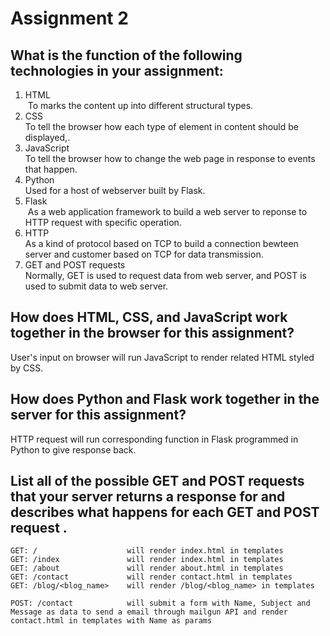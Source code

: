 # Assignment 2  
## What is the function of the following technologies in your assignment:  

1. HTML  
  To marks the content up into different structural types.
2. CSS  
  To tell the browser how each type of element in content should be displayed,.
3. JavaScript  
  To tell the browser how to change the web page in response to events that happen.
4. Python  
  Used for a host of webserver built by Flask.
5. Flask   
  As a web application framework to build a web server to reponse to HTTP request with specific operation. 
6. HTTP  
  As a kind of protocol based on TCP to build a connection bewteen server and customer based on TCP for data transmission. 
7. GET and POST requests  
  Normally, GET is used to request data from web server, and POST is used to submit data to web server.

## How does HTML, CSS, and JavaScript work together in the browser for this assignment?  
  User's input on browser will run JavaScript to render related HTML styled by CSS.

## How does Python and Flask work together in the server for this assignment?  
  HTTP request will run corresponding function in Flask programmed in Python to give response back.

## List all of the possible GET and POST requests that your server returns a response for and describes what happens for each GET and POST request . 
    GET: /                    will render index.html in templates
    GET: /index               will render index.html in templates
    GET: /about               will render about.html in templates
    GET: /contact             will render contact.html in templates
    GET: /blog/<blog_name>    will render /blog/<blog_name> in templates
    
    POST: /contact            will submit a form with Name, Subject and Message as data to send a email through mailgun API and render contact.html in templates with Name as params
